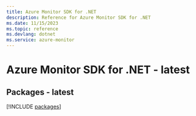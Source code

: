 ```yaml
---
title: Azure Monitor SDK for .NET
description: Reference for Azure Monitor SDK for .NET
ms.date: 11/15/2023
ms.topic: reference
ms.devlang: dotnet
ms.service: azure-monitor
---
```

# Azure Monitor SDK for .NET - latest
## Packages - latest
[!INCLUDE [packages](monitor-index.md)]